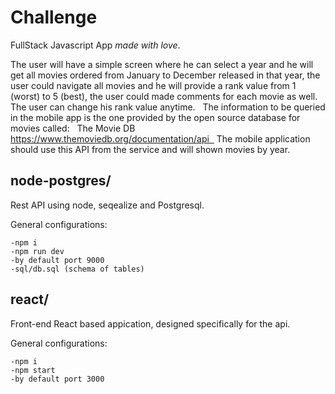 # Challenge
 FullStack Javascript App *made with love*.
 
 The user will have a simple screen where he can select a year and he will get all movies ordered from January to December released in that year, the user could navigate all movies and he will provide a rank value from 1 (worst) to 5 (best), the user could made comments for each movie as well. The user can change his rank value anytime.  
The information to be queried in the mobile app is the one provided by the open source database for movies called:  
The Movie DB https://www.themoviedb.org/documentation/api  
The mobile application should use this API from the service and will shown movies by year. 

 
 ## node-postgres/
 Rest API using node, seqealize and Postgresql. 
 
 General configurations:
 ```
 -npm i
 -npm run dev 
 -by default port 9000
 -sql/db.sql (schema of tables)
 ```
 
 ## react/
 Front-end React based appication, designed specifically for the api. 
 
 General configurations:
 ```
 -npm i
 -npm start
 -by default port 3000
 ```
 
